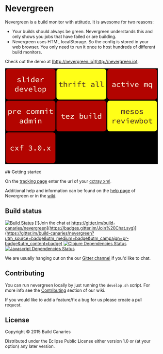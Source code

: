 # Nevergreen

Nevergreen is a build monitor with attitude. It is awesome for two reasons:

* Your builds should always be green. Nevergreen understands this and only shows you jobs that have failed or are building.
* Nevergreen uses HTML localStorage. So the config is stored in your web browser. You only need to run it once to host hundreds of different build monitors.

Check out the demo at [http://nevergreen.io](http://nevergreen.io).

![Example of Nevergreen on Apache builds](doc/screenshot.png)

## Getting started

On the [tracking page](http://nevergreen.io/#/tracking) enter the url of your [cctray xml](wiki/find-cctray).

Additional help and information can be found on the [help page](http://nevergreen.io/#/help) of Nevergreen or in the [wiki](https://github.com/build-canaries/nevergreen/wiki).

## Build status

[![Build Status](https://snap-ci.com/build-canaries/nevergreen/branch/master/build_image)](https://snap-ci.com/build-canaries/nevergreen/branch/master)
[![Join the chat at https://gitter.im/build-canaries/nevergreen](https://badges.gitter.im/Join%20Chat.svg)](https://gitter.im/build-canaries/nevergreen?utm_source=badge&utm_medium=badge&utm_campaign=pr-badge&utm_content=badge)
[![Clojure Dependencies Status](http://jarkeeper.com/build-canaries/nevergreen/status.svg)](http://jarkeeper.com/build-canaries/nevergreen)
[![Javascript Dependencies Status](https://david-dm.org/build-canaries/nevergreen.svg)](https://david-dm.org/build-canaries/nevergreen.svg)

We are usually hanging out on the our [Gitter channel](https://gitter.im/build-canaries/nevergreen) if you'd like to chat.

## Contributing

You can run nevergreen locally by just running the ```develop.sh``` script. For more info see the [Contributing](https://github.com/build-canaries/nevergreen/wiki/contributing) section of our wiki.

If you would like to add a feature/fix a bug for us please create a pull request.

## License

Copyright © 2015 Build Canaries

Distributed under the Eclipse Public License either version 1.0 or (at your option) any later version.
